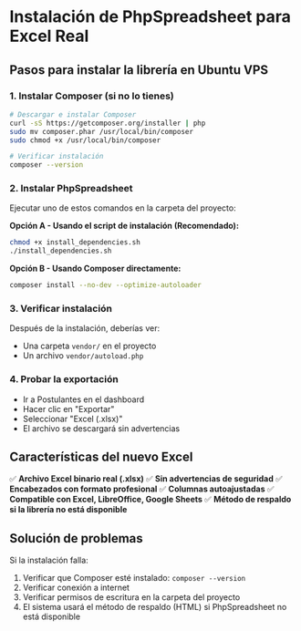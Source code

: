 # Instalación de PhpSpreadsheet para Excel Real

## Pasos para instalar la librería en Ubuntu VPS

### 1. Instalar Composer (si no lo tienes)
```bash
# Descargar e instalar Composer
curl -sS https://getcomposer.org/installer | php
sudo mv composer.phar /usr/local/bin/composer
sudo chmod +x /usr/local/bin/composer

# Verificar instalación
composer --version
```

### 2. Instalar PhpSpreadsheet
Ejecutar uno de estos comandos en la carpeta del proyecto:

**Opción A - Usando el script de instalación (Recomendado):**
```bash
chmod +x install_dependencies.sh
./install_dependencies.sh
```

**Opción B - Usando Composer directamente:**
```bash
composer install --no-dev --optimize-autoloader
```

### 3. Verificar instalación
Después de la instalación, deberías ver:
- Una carpeta `vendor/` en el proyecto
- Un archivo `vendor/autoload.php`

### 4. Probar la exportación
- Ir a Postulantes en el dashboard
- Hacer clic en "Exportar"
- Seleccionar "Excel (.xlsx)"
- El archivo se descargará sin advertencias

## Características del nuevo Excel

✅ **Archivo Excel binario real (.xlsx)**
✅ **Sin advertencias de seguridad**
✅ **Encabezados con formato profesional**
✅ **Columnas autoajustadas**
✅ **Compatible con Excel, LibreOffice, Google Sheets**
✅ **Método de respaldo si la librería no está disponible**

## Solución de problemas

Si la instalación falla:
1. Verificar que Composer esté instalado: `composer --version`
2. Verificar conexión a internet
3. Verificar permisos de escritura en la carpeta del proyecto
4. El sistema usará el método de respaldo (HTML) si PhpSpreadsheet no está disponible
